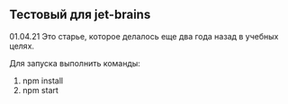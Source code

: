 ## Тестовый для jet-brains 

01.04.21 
Это старье, которое делалось еще два года назад в учебных целях.

Для запуска выполнить команды: 
1. npm install
2. npm start
